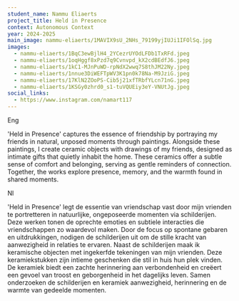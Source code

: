 ```yaml
---
student_name: Nammu Eliaerts
project_title: Held in Presence
context: Autonomous Context
year: 2024-2025
main_image: nammu-eliaerts/1MAVIX9sU_2NHs_79199yjIUJi1IFOlSq.jpg
images:
  - nammu-eliaerts/1BqC3ewBjlH4_2YCezrUYOdLFDb1TxRFd.jpeg
  - nammu-eliaerts/1oqHggf8xPzd7q9Cvnvpd_kX2cdBEdfJ6.jpeg
  - nammu-eliaerts/1kC1-MJnPuWD-rpNdX2wwq7S8thJM22Ny.jpeg
  - nammu-eliaerts/1nnue3DiWEFTpWV3K1pn0k78Na-M9JziG.jpeg
  - nammu-eliaerts/17KlN2ZOoPS-Cib5j21xfTRbfYLcn71nG.jpeg
  - nammu-eliaerts/1KSGy0zhrd0_s1-tuVQUEiy3eY-VNUtJg.jpeg
social_links:
  - https://www.instagram.com/namart117
---
```

Eng

'Held in Presence' captures the essence of friendship by portraying my friends in natural, unposed moments through paintings. Alongside these paintings, I create ceramic objects with drawings of my friends, designed as intimate gifts that quietly inhabit the home. These ceramics offer a subtle sense of comfort and belonging, serving as gentle reminders of connection. Together, the works explore presence, memory, and the warmth found in shared moments.

Nl

'Held in Presence' legt de essentie van vriendschap vast door mijn vrienden te portretteren in natuurlijke, ongeposeerde momenten via schilderijen. Deze werken tonen de oprechte emoties en subtiele interacties die vriendschappen zo waardevol maken. Door de focus op spontane gebaren en uitdrukkingen, nodigen de schilderijen uit om de stille kracht van aanwezigheid in relaties te ervaren. Naast de schilderijen maak ik keramische objecten met ingekerfde tekeningen van mijn vrienden. Deze keramiekstukken zijn intieme geschenken die stil in huis hun plek vinden. De keramiek biedt een zachte herinnering aan verbondenheid en creëert een gevoel van troost en geborgenheid in het dagelijks leven. Samen onderzoeken de schilderijen en keramiek aanwezigheid, herinnering en de warmte van gedeelde momenten.